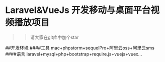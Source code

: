 # Laravel&VueJs 开发移动与桌面平台视频播放项目

>> 请大家在git库中加个star

##开发环境
####工具
mac+phpstorm+sequelPro+阿里云oss+阿里云sms
####语言
laravel+mysql+php+bootstrap+require.js+vuejs+vuex...


